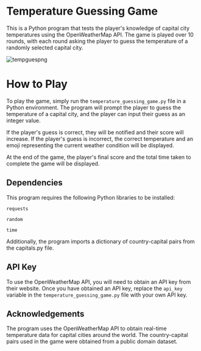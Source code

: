 # Temperature Guessing Game

This is a Python program that tests the player's knowledge of capital city temperatures using the OpenWeatherMap API. The game is played over 10 rounds, with each round asking the player to guess the temperature of a randomly selected capital city.

![tempguespng](https://github.com/parzivalhaliday/100-python-apps/blob/main/TemperatureGuessingGame/image.png)

# How to Play
To play the game, simply run the `temperature_guessing_game.py` file in a Python environment. The program will prompt the player to guess the temperature of a capital city, and the player can input their guess as an integer value.

If the player's guess is correct, they will be notified and their score will increase. If the player's guess is incorrect, the correct temperature and an emoji representing the current weather condition will be displayed.

At the end of the game, the player's final score and the total time taken to complete the game will be displayed.

## Dependencies
This program requires the following Python libraries to be installed:

`requests`

`random`

`time`

Additionally, the program imports a dictionary of country-capital pairs from the capitals.py file.

## API Key
To use the OpenWeatherMap API, you will need to obtain an API key from their website. Once you have obtained an API key, replace the `api_key` variable in the `temperature_guessing_game.py` file with your own API key.

## Acknowledgements

The program uses the OpenWeatherMap API to obtain real-time temperature data for capital cities around the world. The country-capital pairs used in the game were obtained from a public domain dataset.